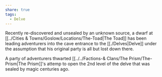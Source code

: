 ```yaml
---
share: true
tags:
  - Delve
---
```


Recently re-discovered and unsealed by an unknown source, a dwarf at [[../Cities & Towns/Goslow/Locations/The-Toad|The Toad]] has been leading adventurers into the cave entrance to the [[./Delves|Delve]] under the assumption that his original party is all but lost down there. 

A party of adventurers thwarted [[../../Factions-& Clans/The Prism/The-Prism|The Prism]]'s attemp to open the 2nd level of the delve that was sealed by magic centuries ago.
